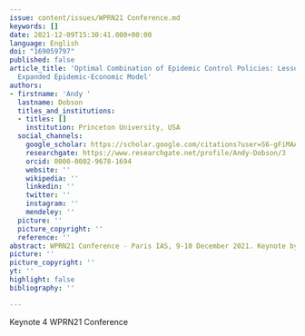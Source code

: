 ```yaml
---
issue: content/issues/WPRN21 Conference.md
keywords: []
date: 2021-12-09T15:30:41.000+00:00
language: English
doi: "169059797"
published: false
article_title: 'Optimal Combination of Epidemic Control Policies: Lessons from an
  Expanded Epidemic-Economic Model'
authors:
- firstname: 'Andy '
  lastname: Dobson
  titles_and_institutions:
  - titles: []
    institution: Princeton University, USA
  social_channels:
    google_scholar: https://scholar.google.com/citations?user=S6-gFiMAAAAJ&hl=en
    researchgate: https://www.researchgate.net/profile/Andy-Dobson/3
    orcid: 0000-0002-9678-1694
    website: ''
    wikipedia: ''
    linkedin: ''
    twitter: ''
    instagram: ''
    mendeley: ''
  picture: ''
  picture_copyright: ''
  reference: ''
abstract: WPRN21 Conference - Paris IAS, 9-10 December 2021. Keynote by Andy Dobson
picture: ''
picture_copyright: ''
yt: ''
highlight: false
bibliography: ''

---
```


Keynote 4 WPRN21 Conference

<Youtube yt="XXXXX" caption ="Keynote 4"></Youtube>